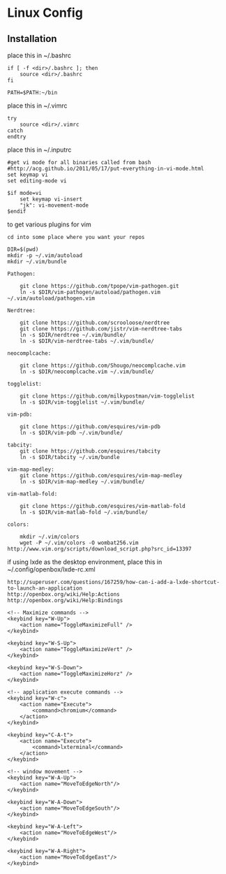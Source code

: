 Linux Config
===

Installation
---

place this in ~/.bashrc

    if [ -f <dir>/.bashrc ]; then
        source <dir>/.bashrc
    fi

    PATH=$PATH:~/bin

place this in ~/.vimrc


    try
        source <dir>/.vimrc
    catch
    endtry

place this in ~/.inputrc 

    #get vi mode for all binaries called from bash 
    #http://acg.github.io/2011/05/17/put-everything-in-vi-mode.html
    set keymap vi 
    set editing-mode vi
    
    $if mode=vi
        set keymap vi-insert 
        "jk": vi-movement-mode
    $endif 
    
to get various plugins for vim

    cd into some place where you want your repos

    DIR=$(pwd)
    mkdir -p ~/.vim/autoload
    mkdir ~/.vim/bundle

    Pathogen:

        git clone https://github.com/tpope/vim-pathogen.git
        ln -s $DIR/vim-pathogen/autoload/pathogen.vim ~/.vim/autoload/pathogen.vim

    Nerdtree:       

        git clone https://github.com/scrooloose/nerdtree
        git clone https://github.com/jistr/vim-nerdtree-tabs
        ln -s $DIR/nerdtree ~/.vim/bundle/
        ln -s $DIR/vim-nerdtree-tabs ~/.vim/bundle/
    
    neocomplcache: 
    
        git clone https://github.com/Shougo/neocomplcache.vim
        ln -s $DIR/neocomplcache.vim ~/.vim/bundle/
    
    togglelist:     

        git clone https://github.com/milkypostman/vim-togglelist
        ln -s $DIR/vim-togglelist ~/.vim/bundle/
    
    vim-pdb:

        git clone https://github.com/esquires/vim-pdb
        ln -s $DIR/vim-pdb ~/.vim/bundle/

    tabcity:
        git clone https://github.com/esquires/tabcity 
        ln -s $DIR/tabcity ~/.vim/bundle 

    vim-map-medley:
        git clone https://github.com/esquires/vim-map-medley
        ln -s $DIR/vim-map-medley ~/.vim/bundle/

    vim-matlab-fold:

        git clone https://github.com/esquires/vim-matlab-fold
        ln -s $DIR/vim-matlab-fold ~/.vim/bundle/

    colors:         
    
        mkdir ~/.vim/colors
        wget -P ~/.vim/colors -O wombat256.vim http://www.vim.org/scripts/download_script.php?src_id=13397

if using lxde as the desktop environment, place this in
    ~/.config/openbox/lxde-rc.xml

    http://superuser.com/questions/167259/how-can-i-add-a-lxde-shortcut-to-launch-an-application
    http://openbox.org/wiki/Help:Actions
    http://openbox.org/wiki/Help:Bindings

    <!-- Maximize commands -->
    <keybind key="W-Up">
        <action name="ToggleMaximizeFull" />
    </keybind>

    <keybind key="W-S-Up">
        <action name="ToggleMaximizeVert" />
    </keybind>

    <keybind key="W-S-Down">
        <action name="ToggleMaximizeHorz" />
    </keybind>

    <!-- application execute commands -->
    <keybind key="W-c">
        <action name="Execute">
            <command>chromium</command>
        </action>
    </keybind>

    <keybind key="C-A-t">
        <action name="Execute">
            <command>lxterminal</command>
        </action>
    </keybind>

    <!-- window movement -->
    <keybind key="W-A-Up">
        <action name="MoveToEdgeNorth"/>
    </keybind>

    <keybind key="W-A-Down">
        <action name="MoveToEdgeSouth"/>
    </keybind>

    <keybind key="W-A-Left">
        <action name="MoveToEdgeWest"/>
    </keybind>

    <keybind key="W-A-Right">
        <action name="MoveToEdgeEast"/>
    </keybind>
